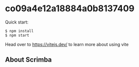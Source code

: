 # co09a4e12a18884a0b8137409

Quick start:

```
$ npm install
$ npm start
````

Head over to https://vitejs.dev/ to learn more about using vite
## About Scrimba


